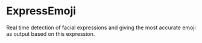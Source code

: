 # ExpressEmoji
Real time detection of facial expressions and giving the most accurate emoji as output based on this expression.
